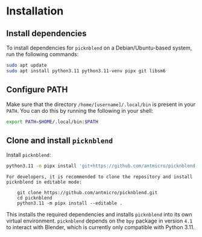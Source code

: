 # Installation

## Install dependencies

To install dependencies for `picknblend` on a Debian/Ubuntu-based system, run the following commands:

```bash
sudo apt update
sudo apt install python3.11 python3.11-venv pipx git libsm6
```

## Configure PATH

Make sure that the directory `/home/[username]/.local/bin` is present in your `PATH`.
You can do this by running the following in your shell:

```bash
export PATH=$HOME/.local/bin:$PATH
```

## Clone and install `picknblend`

Install `picknblend`:

```bash
python3.11 -m pipx install 'git+https://github.com/antmicro/picknblend.git'
```

```{note}
For developers, it is recommended to clone the repository and install picknblend in editable mode:

    git clone https://github.com/antmicro/picknblend.git
    cd picknblend
    python3.11 -m pipx install --editable .

```

This installs the required dependencies and installs `picknblend` into its own virtual environment.
`picknblend` depends on the `bpy` package in version `4.1` to interact with Blender, which is currently only compatible with Python 3.11.

